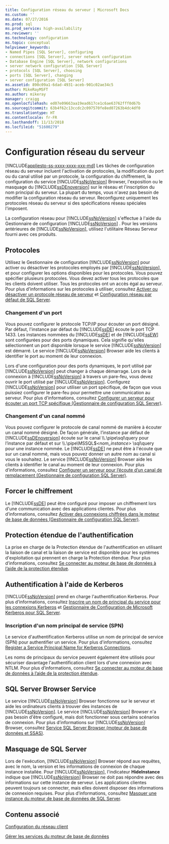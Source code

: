 ```yaml
---
title: Configuration réseau du serveur | Microsoft Docs
ms.custom: ''
ms.date: 07/27/2016
ms.prod: sql
ms.prod_service: high-availability
ms.reviewer: ''
ms.technology: configuration
ms.topic: conceptual
helpviewer_keywords:
- Named Pipes [SQL Server], configuring
- connections [SQL Server], server network configuration
- Database Engine [SQL Server], network configurations
- server network configuration [SQL Server]
- protocols [SQL Server], choosing
- ports [SQL Server], changing
- server configuration [SQL Server]
ms.assetid: 890c09a1-6dad-4931-aceb-901c02ae34c5
author: MikeRayMSFT
ms.author: mikeray
manager: craigg
ms.openlocfilehash: ed07e09663aa19ead617ce1c6ae63762fff0d67b
ms.sourcegitcommit: 63b4f62c13ccdc2c097570fe8ed07263b4dc4df0
ms.translationtype: HT
ms.contentlocale: fr-FR
ms.lasthandoff: 11/13/2018
ms.locfileid: "51600279"
---
```

# <a name="server-network-configuration"></a>Configuration réseau du serveur
[!INCLUDE[appliesto-ss-xxxx-xxxx-xxx-md](../../includes/appliesto-ss-xxxx-xxxx-xxx-md.md)]
  Les tâches de configuration réseau du serveur incluent l'activation de protocoles, la modification du port ou du canal utilisé par un protocole, la configuration du chiffrement, la configuration du service [!INCLUDE[ssNoVersion](../../includes/ssnoversion-md.md)] Browser, l'exposition ou le masquage du [!INCLUDE[ssDEnoversion](../../includes/ssdenoversion-md.md)] sur le réseau et l'inscription du nom principal du serveur. La plupart du temps, vous n'avez pas besoin de modifier la configuration réseau du serveur. Reconfigurez uniquement les protocoles réseau du serveur si des spécifications réseau spéciales l'imposent.  
  
 La configuration réseau pour [!INCLUDE[ssNoVersion](../../includes/ssnoversion-md.md)] s'effectue à l'aide du Gestionnaire de configuration [!INCLUDE[ssNoVersion](../../includes/ssnoversion-md.md)] . Pour les versions antérieures de [!INCLUDE[ssNoVersion](../../includes/ssnoversion-md.md)], utilisez l'utilitaire Réseau Serveur fourni avec ces produits.  
  
## <a name="protocols"></a>Protocoles  
 Utilisez le Gestionnaire de configuration [!INCLUDE[ssNoVersion](../../includes/ssnoversion-md.md)] pour activer ou désactiver les protocoles employés par [!INCLUDE[ssNoVersion](../../includes/ssnoversion-md.md)], et pour configurer les options disponibles pour les protocoles. Vous pouvez spécifier plusieurs protocoles. Vous devez activer tous les protocoles que les clients doivent utiliser. Tous les protocoles ont un accès égal au serveur. Pour plus d’informations sur les protocoles à utiliser, consultez [Activer ou désactiver un protocole réseau de serveur](../../database-engine/configure-windows/enable-or-disable-a-server-network-protocol.md) et [Configuration réseau par défaut de SQL Server](../../database-engine/configure-windows/default-sql-server-network-protocol-configuration.md).  
  
### <a name="changing-a-port"></a>Changement d'un port  
 Vous pouvez configurer le protocole TCP/IP pour écouter un port désigné. Par défaut, l'instance par défaut du [!INCLUDE[ssDE](../../includes/ssde-md.md)] écoute le port TCP 1433. Les instances nommées du [!INCLUDE[ssDE](../../includes/ssde-md.md)] et de [!INCLUDE[ssEW](../../includes/ssew-md.md)] sont configurées pour des ports dynamiques. Cela signifie qu'elles sélectionnent un port disponible lorsque le service [!INCLUDE[ssNoVersion](../../includes/ssnoversion-md.md)] est démarré. Le service [!INCLUDE[ssNoVersion](../../includes/ssnoversion-md.md)] Browser aide les clients à identifier le port au moment de leur connexion.  
  
 Lors d'une configuration pour des ports dynamiques, le port utilisé par [!INCLUDE[ssNoVersion](../../includes/ssnoversion-md.md)] peut changer à chaque démarrage. Lors de la connexion à [!INCLUDE[ssNoVersion](../../includes/ssnoversion-md.md)] à travers un pare-feu, vous devez ouvrir le port utilisé par [!INCLUDE[ssNoVersion](../../includes/ssnoversion-md.md)]. Configurez [!INCLUDE[ssNoVersion](../../includes/ssnoversion-md.md)] pour utiliser un port spécifique, de façon que vous puissiez configurer le pare-feu pour permettre une communication au serveur. Pour plus d’informations, consultez [Configurer un serveur pour écouter un port TCP spécifique &#40;Gestionnaire de configuration SQL Server&#41;](../../database-engine/configure-windows/configure-a-server-to-listen-on-a-specific-tcp-port.md).  
  
### <a name="changing-a-named-pipe"></a>Changement d'un canal nommé  
 Vous pouvez configurer le protocole de canal nommé de manière à écouter un canal nommé désigné. De façon générale, l’instance par défaut de [!INCLUDE[ssDEnoversion](../../includes/ssdenoversion-md.md)] écoute sur le canal \\\\.\pipe\sql\query pour l’instance par défaut et sur \\\\.\pipe\MSSQL$*\<nom_instance>* \sql\query pour une instance nommée. Le [!INCLUDE[ssDE](../../includes/ssde-md.md)] ne peut être à l'écoute que sur un canal nommé, mais vous pouvez donner un autre nom au canal si vous le souhaitez. Le service [!INCLUDE[ssNoVersion](../../includes/ssnoversion-md.md)] Browser aide les clients à identifier le canal au moment de leur connexion. Pour plus d’informations, consultez [Configurer un serveur pour l’écoute d’un canal de remplacement &#40;Gestionnaire de configuration SQL Server&#41;](../../database-engine/configure-windows/configure-a-server-to-listen-on-an-alternate-pipe.md).  
  
## <a name="force-encryption"></a>Forcer le chiffrement  
 Le [!INCLUDE[ssDE](../../includes/ssde-md.md)] peut être configuré pour imposer un chiffrement lors d'une communication avec des applications clientes. Pour plus d’informations, consultez [Activer des connexions chiffrées dans le moteur de base de données &#40;Gestionnaire de configuration SQL Server&#41;](../../database-engine/configure-windows/enable-encrypted-connections-to-the-database-engine.md).  
  
## <a name="extended-protection-for-authentication"></a>Protection étendue de l'authentification  
 La prise en charge de la Protection étendue de l'authentification en utilisant la liaison de canal et la liaison de service est disponible pour les systèmes d'exploitation qui prennent en charge la Protection étendue. Pour plus d’informations, consultez [Se connecter au moteur de base de données à l’aide de la protection étendue](../../database-engine/configure-windows/connect-to-the-database-engine-using-extended-protection.md).  
  
## <a name="authenticating-by-using-kerberos"></a>Authentification à l'aide de Kerberos  
 [!INCLUDE[ssNoVersion](../../includes/ssnoversion-md.md)] prend en charge l'authentification Kerberos. Pour plus d’informations, consultez [Inscrire un nom de principal du service pour les connexions Kerberos](../../database-engine/configure-windows/register-a-service-principal-name-for-kerberos-connections.md) et [Gestionnaire de Configuration de Microsoft Kerberos pour SQL Server](https://www.microsoft.com/download/details.aspx?id=39046).  
  
### <a name="registering-a-server-principal-name-spn"></a>Inscription d'un nom principal de service (SPN)  
 Le service d'authentification Kerberos utilise un nom de principal de service (SPN) pour authentifier un service. Pour plus d'informations, consultez [Register a Service Principal Name for Kerberos Connections](../../database-engine/configure-windows/register-a-service-principal-name-for-kerberos-connections.md).  
  
 Les noms de principaux du service peuvent également être utilisés pour sécuriser davantage l'authentification client lors d'une connexion avec NTLM. Pour plus d’informations, consultez [Se connecter au moteur de base de données à l’aide de la protection étendue](../../database-engine/configure-windows/connect-to-the-database-engine-using-extended-protection.md).  
  
## <a name="sql-server-browser-service"></a>SQL Server Browser Service  
 Le service [!INCLUDE[ssNoVersion](../../includes/ssnoversion-md.md)] Browser fonctionne sur le serveur et aide les ordinateurs clients à trouver des instances de [!INCLUDE[ssNoVersion](../../includes/ssnoversion-md.md)]. Le service [!INCLUDE[ssNoVersion](../../includes/ssnoversion-md.md)] Browser n'a pas besoin d'être configuré, mais doit fonctionner sous certains scénarios de connexion. Pour plus d’informations sur [!INCLUDE[ssNoVersion](../../includes/ssnoversion-md.md)] Browser, consultez [Service SQL Server Browser &#40;moteur de base de données et SSAS&#41;](../../database-engine/configure-windows/sql-server-browser-service-database-engine-and-ssas.md).  
  
## <a name="hiding-sql-server"></a>Masquage de SQL Server  
 Lors de l'exécution, [!INCLUDE[ssNoVersion](../../includes/ssnoversion-md.md)] Browser répond aux requêtes, avec le nom, la version et les informations de connexion de chaque instance installée. Pour [!INCLUDE[ssNoVersion](../../includes/ssnoversion-md.md)], l'indicateur **HideInstance** indique que [!INCLUDE[ssNoVersion](../../includes/ssnoversion-md.md)] Browser ne doit pas répondre avec des informations sur cette instance de serveur. Les applications clientes peuvent toujours se connecter, mais elles doivent disposer des informations de connexion requises. Pour plus d’informations, consultez [Masquer une instance du moteur de base de données de SQL Server](../../database-engine/configure-windows/hide-an-instance-of-sql-server-database-engine.md).  
  
## <a name="related-content"></a>Contenu associé  
 [Configuration du réseau client](../../database-engine/configure-windows/client-network-configuration.md)  
  
 [Gérer les services du moteur de base de données](../../database-engine/configure-windows/manage-the-database-engine-services.md)  
  
  

